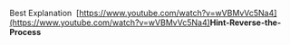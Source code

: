 Best Explanation
​
[https://www.youtube.com/watch?v=wVBMvVc5Na4](https://www.youtube.com/watch?v=wVBMvVc5Na4)
​
**Hint-Reverse-the-Process**